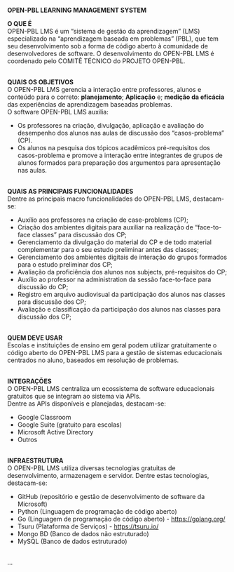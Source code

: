 **OPEN-PBL LEARNING MANAGEMENT SYSTEM**

**O QUE É**<br>
OPEN-PBL LMS é um “sistema de gestão da aprendizagem” (LMS) especializado na “aprendizagem baseada em problemas” (PBL), que tem seu desenvolvimento sob a forma de código aberto à comunidade de desenvolvedores de software. O desenvolvimento do OPEN-PBL LMS é coordenado pelo COMITÊ TÉCNICO do PROJETO OPEN-PBL.<br><br>


**QUAIS OS OBJETIVOS**<br>
O OPEN-PBL LMS gerencia a interação entre professores, alunos e conteúdo para o correto: **planejamento**; **Aplicação** e; **medição da eficácia** das experiências de aprendizagem baseadas problemas.<br>
O software OPEN-PBL LMS auxilia: 
* Os professores na criação, divulgação, aplicação e avaliação do desempenho dos alunos nas aulas de discussão dos “casos-problema” (CP).
* Os alunos na pesquisa dos tópicos acadêmicos pré-requisitos dos casos-problema e promove a interação entre integrantes de grupos de alunos formados para preparação dos argumentos para apresentação nas aulas.<br><br>


**QUAIS AS PRINCIPAIS FUNCIONALIDADES**<br>
Dentre as principais macro funcionalidades do OPEN-PBL LMS, destacam-se:
* Auxílio aos professores na criação de case-problems (CP);
* Criação dos ambientes digitais para auxiliar na realização de “face-to-face classes” para discussão dos CP;
* Gerenciamento da divulgação do material do CP e de todo material complementar para o seu estudo preliminar antes das classes;
* Gerenciamento dos ambientes digitais de interação do grupos formados para o estudo preliminar dos CP;
* Avaliação da proficiência dos alunos nos subjects, pré-requisitos do CP;
* Auxílio ao professor na administration da sessão face-to-face para discussão do CP;
* Registro em arquivo audiovisual da participação dos alunos nas classes para discussão dos CP;
* Avaliação e classificação da participação dos alunos nas classes para discussão dos CP;<br><br>


**QUEM DEVE USAR**<br>
Escolas e instituições de ensino em geral podem utilizar gratuitamente o código aberto do OPEN-PBL LMS para a gestão de sistemas educacionais centrados no aluno, baseados em resolução de problemas.<br><br>


**INTEGRAÇÕES**<br>
O OPEN-PBL LMS centraliza um ecossistema de software educacionais gratuitos que se integram ao sistema via APIs.<br>
Dentre as APIs disponíveis e planejadas, destacam-se:
* Google Classroom 
* Google Suite (gratuito para escolas)
* Microsoft Active Directory 
* Outros<br><br>


**INFRAESTRUTURA**<br>
O OPEN-PBL LMS utiliza diversas tecnologias gratuitas de desenvolvimento, armazenagem e servidor. Dentre estas tecnologias, destacam-se:
* GitHub (repositório e gestão de desenvolvimento de software da Microsoft) 
* Python (Linguagem de programação de código aberto)
* Go (Linguagem de programação de código aberto) - https://golang.org/
* Tsuru (Plataforma de Serviços) - https://tsuru.io/
* Mongo BD (Banco de dados não estruturado) 
* MySQL (Banco de dados estruturado)<br><br>


...

